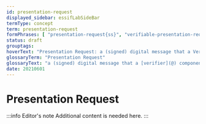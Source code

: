 ```yaml
---
id: presentation-request
displayed_sidebar: essifLabSideBar
termType: concept
term: presentation-request
formPhrases: [ "presentation-request{ss}", "verifiable-presentation-request{ss}" ]
status: draft
grouptags:
hoverText: "Presentation Request: a (signed) digital message that a Verifier component sends to a Holder component asking for specific data from one or more Verifiable Credentials that are issued by specific Parties."
glossaryTerm: "Presentation Request"
glossaryText: "a (signed) digital message that a [verifier](@) component sends to a [holder](@) component asking for specific data from one or more [verifiable](verify@) [credential](@) that are issued by specific Parties."
date: 20210601
---
```


# Presentation Request

:::info Editor's note
Additional content is needed here.
:::
